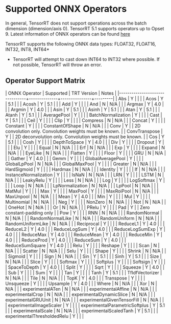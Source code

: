 # Supported ONNX Operators

In general, TensorRT does not support operations across the batch dimension (dimension/axis 0). TensorRT 5.1 supports operators up to Opset 9. Latest information of ONNX operators can be found [here](https://github.com/onnx/onnx/blob/master/docs/Operators.md)

TensorRT supports the following ONNX data types: FLOAT32, FLOAT16, INT32, INT8, INT64*

* TensorRT will attempt to cast down INT64 to INT32 where possible. If not possible, TensorRT will throw an error.

## Operator Support Matrix


| ONNX Operator                  |  Supported   | TRT Version   | Notes   |
|--------------------------------+--------------+---------------+---------|
| Abs                            | Y            |               |         |
| Acos                           | Y            | 5.1           |         |
| Acosh                          | Y            | 5.1           |         |
| Add                            | Y            |               |         |
| And                            | N            | N/A           |         |
| Argmax                         | Y            | 4.0           |         |
| Argmin                         | Y            | 4.0           |         |
| Asin                           | Y            | 5.1           |         |
| Asinh                          | Y            | 5.1           |         |
| Atan                           | Y            | 5.1           |         |
| Atanh                          | Y            | 5.1           |         |
| AveragePool                    | Y            |               |         |
| BatchNormalization             | Y            |               |         |
| Cast                           | Y            | 5.1           |         |
| Ceil                           | Y            |               |         |
| Clip                           | Y            |               |         |
| Compress                       | N            | N/A           |         |
| Concat                         | Y            |               |         |
| Constant                       | Y            |               |         |
| ConstantOfShape                | N            | N/A           |         |
| Conv                           | Y            |               | 2D convolution only. Convolution weights must be known.          |
| ConvTranspose                  | Y            |               | 2D deconvolution only. Convolution weights must be known.        |
| Cos                            | Y            | 5.1           |         |
| Cosh                           | Y            |               |         |
| DepthToSpace                   | Y            | 4.0           |         |
| Div                            | Y            |               |         |
| Dropout                        | Y            |               |         |
| Elu                            | Y            |               |         |
| Equal                          | N            | N/A           |         |
| Erf                            | N            | N/A           |         |
| Exp                            | Y            |               |         |
| Expand                         | N            | N/A           |         |
| EyeLike                        | N            | N/A           |         |
| Flatten                        | Y            |               |         |
| Floor                          | Y            |               |         |
| GRU                            | N            | N/A           |         |
| Gather                         | Y            | 4.0           |         |
| Gemm                           | Y            |               |         |
| GlobalAveragePool              | Y            |               |         |
| GlobalLpPool                   | N            | N/A           |         |
| GlobalMaxPool                  | Y            |               |         |
| Greater                        | N            | N/A           |         |
| HardSigmoid                    | Y            |               |         |
| Hardmax                        | N            | N/A           |         |
| Identity                       | Y            |               |         |
| If                             | N            | N/A           |         |
| InstanceNormalization          | Y            |               |         |
| IsNaN                          | N            | N/A           |         |
| LRN                            | Y            |               |         |
| LSTM                           | N            | N/A           |         |
| LeakyRelu                      | Y            |               |         |
| Less                           | N            | N/A           |         |
| Log                            | Y            |               |         |
| LogSoftmax                     | Y            |               |         |
| Loop                           | N            | N/A           |         |
| LpNormalization                | N            | N/A           |         |
| LpPool                         | N            | N/A           |         |
| MatMul                         | Y            |               |         |
| Max                            | Y            |               |         |
| MaxPool                        | Y            |               |         |
| MaxRoiPool                     | N            | N/A           |         |
| MaxUnpool                      | N            | N/A           |         |
| Mean                           | Y            | 4.0           |         |
| Min                            | Y            |               |         |
| Mul                            | Y            |               |         |
| Multinomial                    | N            | N/A           |         |
| Neg                            | Y            |               |         |
| NonZero                        | N            | N/A           |         |
| Not                            | N            | N/A           |         |
| OneHot                         | N            | N/A           |         |
| Or                             | N            | N/A           |         |
| PRelu                          | Y            |               |         |
| Pad                            | Y            |               | Zero constant-padding only |
| Pow                            | Y            |               |         |
| RNN                            | N            | N/A           |         |
| RandomNormal                   | N            | N/A           |         |
| RandomNormalLike               | N            | N/A           |         |
| RandomUniform                  | N            | N/A           |         |
| RandomUniformLike              | N            | N/A           |         |
| Reciprocal                     | Y            |               |         |
| ReduceL1                       | Y            | 4.0           |         |
| ReduceL2                       | Y            | 4.0           |         |
| ReduceLogSum                   | Y            | 4.0           |         |
| ReduceLogSumExp                | Y            | 4.0           |         |
| ReduceMax                      | Y            | 4.0           |         |
| ReduceMean                     | Y            | 4.0           |         |
| ReduceMin                      | Y            | 4.0           |         |
| ReduceProd                     | Y            | 4.0           |         |
| ReduceSum                      | Y            | 4.0           |         |
| ReduceSumSquare                | Y            | 4.0           |         |
| Relu                           | Y            |               |         |
| Reshape                        | Y            |               |         |
| Scan                           | N            | N/A           |         |
| Scatter                        | N            | N/A           |         |
| Selu                           | Y            |               |         |
| Shape                          | Y            |               |         |
| Shrink                         | N            | N/A           |         |
| Sigmoid                        | Y            |               |         |
| Sign                           | N            | N/A           |         |
| Sin                            | Y            | 5.1           |         |
| Sinh                           | Y            | 5.1           |         |
| Size                           | N            | N/A           |         |
| Slice                          | Y            |               |         |
| Softmax                        | Y            |               |         |
| Softplus                       | Y            |               |         |
| Softsign                       | Y            |               |         |
| SpaceToDepth                   | Y            | 4.0           |         |
| Split                          | Y            |               |         |
| Sqrt                           | Y            |               |         |
| Squeeze                        | Y            | 4.0           |         |
| Sub                            | Y            |               |         |
| Sum                            | Y            |               |         |
| Tan                            | Y            |               |         |
| Tanh                           | Y            | 5.1           |         |
| TfIdfVectorizer                | N            | N/A           |         |
| Tile                           | N            | N/A           |         |
| TopK                           | Y            | 4.0           |         |
| Transpose                      | Y            |               |         |
| Unsqueeze                      | Y            |               |         |
| Upsample                       | Y            | 4.0           |         |
| Where                          | N            | N/A           |         |
| Xor                            | N            | N/A           |         |
| experimentalATen               | N            | N/A           |         |
| experimentalAffine             | N            | N/A           |         |
| experimentalCrop               | N            | N/A           |         |
| experimentalDynamicSlice       | N            | N/A           |         |
| experimentalGRUUnit            | N            | N/A           |         |
| experimentalGivenTensorFill    | N            | N/A           |         |
| experimentalImageScaler        | Y            |               |         |
| experimentalParametricSoftplus | Y            | 5.1           |         |
| experimentalScale              | N            | N/A           |         |
| experimentalScaledTanh         | Y            | 5.1           |         |
| experimentalThresholdedRelu    | Y            |               |         |
